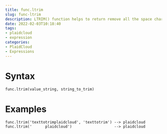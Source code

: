 ```yaml
---
title: func.ltrim
slug: func-ltrim
description: LTRIM() function helps to return remove all the space characters found on the left-hand side of the string
date: 2022-02-03T10:18:40
tags:
- plaidcloud
- expression
categories:
- PlaidCloud
- Expressions
---
```



# Syntax



```
func.ltrim(value_string, string_to_trim)
```


# Examples



```
func.ltrim('texttotrimplaidcloud', 'texttotrim') --> plaidcloud  
func.ltrim('      plaidcloud')                   --> plaidcloud
```
